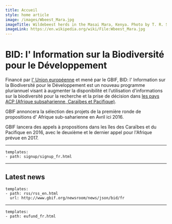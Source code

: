 ```yaml
---
title: Accueil
style: home article
image: /images/Wbeest_Mara.jpg
imageTitle: Wildebeest herds in the Masai Mara, Kenya. Photo by T. R. Shankar Raman. CC BY 3.0.
imageLink: https://en.wikipedia.org/wiki/File:Wbeest_Mara.jpg
---
```

BID: l' Information sur la Biodiversité pour le Développement
===================

Financé par [l' Union européenne](http://europa.eu) et mené par le GBIF, BID: l' Information sur la Biodiversité pour le Développement est un nouveau programme pluriannuel visant à augmenter la disponibilité et l’utilisation d'informations sur la biodiversité pour la recherche et la prise de décision dans [les pays ACP (Afrique subsaharienne, Caraïbes et Pacifique)](https://ec.europa.eu/europeaid/regions/african-caribbean-and-pacific-acp-region_en).

GBIF annoncera la sélection des projets de la première ronde de propositions d' Afrique sub-saharienne en Avril ici 2016.

GBIF lancera des appels à propositions dans les îles des Caraïbes et du Pacifique en 2016, avec le deuxième et le dernier appel pour l'Afrique prévue en 2017.

-----------------

```styledYaml
templates:
- path: signup/signup_fr.html
```

-----------------

Latest news
-------------------

```styledYaml
templates:
- path: rss/rss_en.html
  url: http://www.gbif.org/newsroom/news/json/bid/fr
```

-------


```styledYaml
templates:
- path: eufund_fr.html
```
